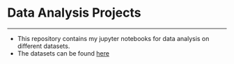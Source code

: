 # Data Analysis Projects
------------------------
- This repository contains  my jupyter notebooks for data analysis on different datasets.
- The datasets can be found [here](https://drive.google.com/file/d/1ljYS7gDx_pvtpG99BgNcmHU-6Igs7tXs/view?usp=sharing) 

